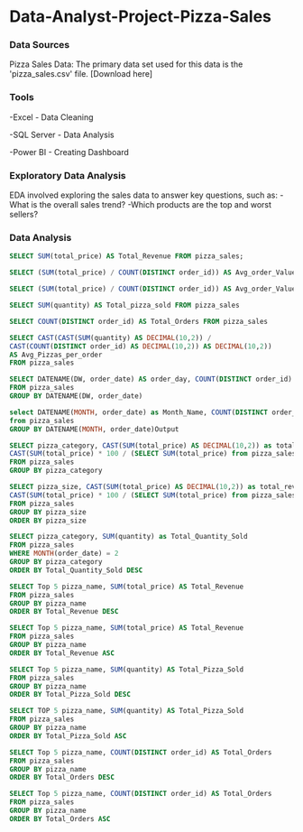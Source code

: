 # Data-Analyst-Project-Pizza-Sales

### Data Sources

Pizza Sales Data: The primary data set used for this data is the 'pizza_sales.csv' file. [Download here]

### Tools

-Excel - Data Cleaning

-SQL Server - Data Analysis

-Power BI - Creating Dashboard

### Exploratory Data Analysis 

EDA involved exploring the sales data to answer key questions, such as:
-What is the overall sales trend?
-Which products are the top and worst sellers?

### Data Analysis

``` SQL
SELECT SUM(total_price) AS Total_Revenue FROM pizza_sales;
```
```SQL
SELECT (SUM(total_price) / COUNT(DISTINCT order_id)) AS Avg_order_Value FROM pizza_sales
```
```sql
SELECT (SUM(total_price) / COUNT(DISTINCT order_id)) AS Avg_order_Value FROM pizza_sales
```

```sql
SELECT SUM(quantity) AS Total_pizza_sold FROM pizza_sales
```

```sql
SELECT COUNT(DISTINCT order_id) AS Total_Orders FROM pizza_sales
```

```sql
SELECT CAST(CAST(SUM(quantity) AS DECIMAL(10,2)) / 
CAST(COUNT(DISTINCT order_id) AS DECIMAL(10,2)) AS DECIMAL(10,2))
AS Avg_Pizzas_per_order
FROM pizza_sales
```

```sql
SELECT DATENAME(DW, order_date) AS order_day, COUNT(DISTINCT order_id) AS total_orders 
FROM pizza_sales
GROUP BY DATENAME(DW, order_date)
```

```sql
select DATENAME(MONTH, order_date) as Month_Name, COUNT(DISTINCT order_id) as Total_Orders
from pizza_sales
GROUP BY DATENAME(MONTH, order_date)Output
```



```sql
SELECT pizza_category, CAST(SUM(total_price) AS DECIMAL(10,2)) as total_revenue,
CAST(SUM(total_price) * 100 / (SELECT SUM(total_price) from pizza_sales) AS DECIMAL(10,2)) AS PCT
FROM pizza_sales
GROUP BY pizza_category
```

```sql
SELECT pizza_size, CAST(SUM(total_price) AS DECIMAL(10,2)) as total_revenue,
CAST(SUM(total_price) * 100 / (SELECT SUM(total_price) from pizza_sales) AS DECIMAL(10,2)) AS PCT
FROM pizza_sales
GROUP BY pizza_size
ORDER BY pizza_size
```


```sql
SELECT pizza_category, SUM(quantity) as Total_Quantity_Sold
FROM pizza_sales
WHERE MONTH(order_date) = 2
GROUP BY pizza_category
ORDER BY Total_Quantity_Sold DESC
```

```sql
SELECT Top 5 pizza_name, SUM(total_price) AS Total_Revenue
FROM pizza_sales
GROUP BY pizza_name
ORDER BY Total_Revenue DESC
```

```sql
SELECT Top 5 pizza_name, SUM(total_price) AS Total_Revenue
FROM pizza_sales
GROUP BY pizza_name
ORDER BY Total_Revenue ASC
```

```sql
SELECT Top 5 pizza_name, SUM(quantity) AS Total_Pizza_Sold
FROM pizza_sales
GROUP BY pizza_name
ORDER BY Total_Pizza_Sold DESC
```

```sql
SELECT TOP 5 pizza_name, SUM(quantity) AS Total_Pizza_Sold
FROM pizza_sales
GROUP BY pizza_name
ORDER BY Total_Pizza_Sold ASC
```



```sql
SELECT Top 5 pizza_name, COUNT(DISTINCT order_id) AS Total_Orders
FROM pizza_sales
GROUP BY pizza_name
ORDER BY Total_Orders DESC
```

```sql
SELECT Top 5 pizza_name, COUNT(DISTINCT order_id) AS Total_Orders
FROM pizza_sales
GROUP BY pizza_name
ORDER BY Total_Orders ASC
```


